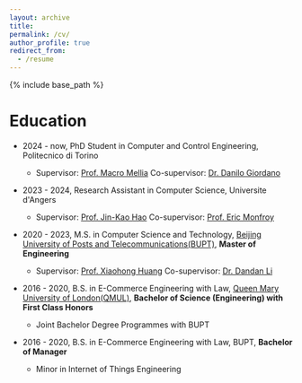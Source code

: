 ```yaml
---
layout: archive
title: 
permalink: /cv/
author_profile: true
redirect_from:
  - /resume
---
```


{% include base_path %}

Education
======
* 2024 - now, PhD Student in Computer and Control Engineering, Politecnico di Torino
  * Supervisor: [Prof. Macro Mellia](https://www.telematica.polito.it/member/marco-mellia/) Co-supervisor: [Dr. Danilo Giordano](https://smartdata.polito.it/members/danilo-giordano/)

* 2023 - 2024, Research Assistant in Computer Science, Universite d'Angers
  * Supervisor: [Prof. Jin-Kao Hao](https://leria-info.univ-angers.fr/~jinkao.hao/) Co-supervisor: [Prof. Eric Monfroy](https://www.univ-angers.fr/fr/acces-directs/annuaire-2/m/o/uduser-e-monfroy-fr.html)

* 2020 - 2023, M.S. in Computer Science and Technology, [Beijing University of Posts and Telecommunications(BUPT)](https://en.wikipedia.org/wiki/Beijing_University_of_Posts_and_Telecommunications), **Master of Engineering**
  * Supervisor: [Prof. Xiaohong Huang](https://ieeexplore.ieee.org/author/37281300600) Co-supervisor: [Dr. Dandan Li](https://ieeexplore.ieee.org/author/37086411844)

* 2016 - 2020, B.S. in E-Commerce Engineering with Law, [Queen Mary University of London(QMUL)](https://www.qmul.ac.uk/), **Bachelor of Science (Engineering) with First Class Honors**
  * Joint Bachelor Degree Programmes with BUPT
* 2016 - 2020, B.S. in E-Commerce Engineering with Law, BUPT, **Bachelor of Manager**
  * Minor in Internet of Things Engineering
